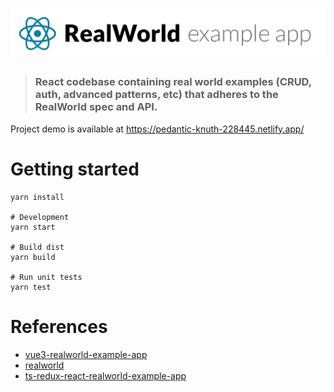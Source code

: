 # ![RealWorld Example App](logo.png)

> ### React codebase containing real world examples (CRUD, auth, advanced patterns, etc) that adheres to the RealWorld spec and API.

Project demo is available at https://pedantic-knuth-228445.netlify.app/

# Getting started

```shell script
yarn install

# Development
yarn start

# Build dist
yarn build

# Run unit tests
yarn test
```

# References
- [vue3-realworld-example-app](https://github.com/gardenofdev/vue3-realworld-example-app)
- [realworld](https://github.com/gothinkster/realworld)
- [ts-redux-react-realworld-example-app](https://github.com/angelguzmaning/ts-redux-react-realworld-example-app)
